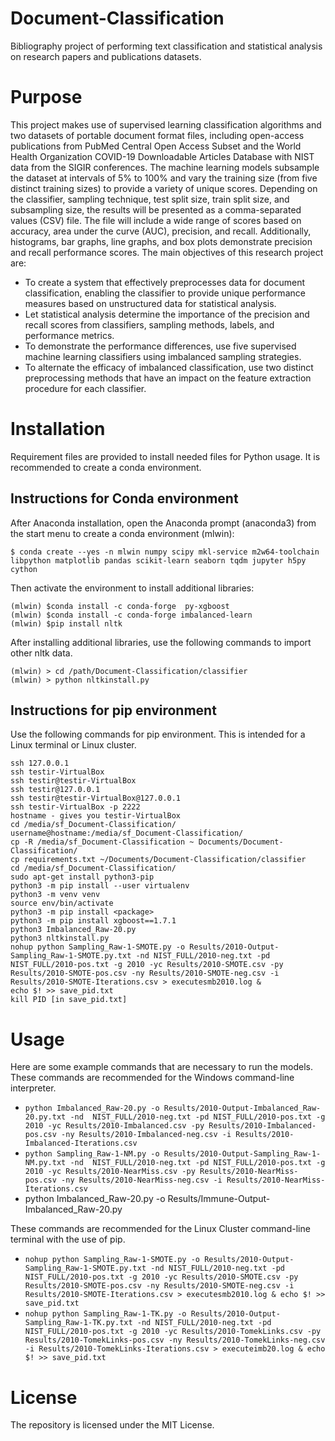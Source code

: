 # Document-Classification

Bibliography project of performing text classification and statistical analysis on research papers and publications datasets.

# Purpose
This project makes use of supervised learning classification algorithms and two datasets of portable document format files, including open-access publications from PubMed Central Open Access Subset and the World Health Organization COVID-19 Downloadable Articles Database with NIST data from the SIGIR conferences. The machine learning models subsample the dataset at intervals of 5% to 100% and vary the training size (from five distinct training sizes) to provide a variety of unique scores. Depending on the classifier, sampling technique, test split size, train split size, and subsampling size, the results will be presented as a comma-separated values (CSV) file. The file will include a wide range of scores based on accuracy, area under the curve (AUC), precision, and recall. Additionally, histograms, bar graphs, line graphs, and box plots demonstrate precision and recall performance scores. 
The main objectives of this research project are: 
* To create a system that effectively preprocesses data for document classification, enabling the classifier to provide unique performance measures based on unstructured data for statistical analysis. 
* Let statistical analysis determine the importance of the precision and recall scores from classifiers, sampling methods, labels, and performance metrics.
* To demonstrate the performance differences, use five supervised machine learning classifiers using imbalanced sampling strategies.
* To alternate the efficacy of imbalanced classification, use two distinct preprocessing methods that have an impact on the feature extraction procedure for each classifier.

# Installation
Requirement files are provided to install needed files for Python usage. It is recommended to create a conda environment. 
## Instructions for Conda environment
After Anaconda installation, open the Anaconda prompt (anaconda3) from the start menu to create a conda environment (mlwin): 

    $ conda create --yes -n mlwin numpy scipy mkl-service m2w64-toolchain libpython matplotlib pandas scikit-learn seaborn tqdm jupyter h5py cython

Then activate the environment to install additional libraries:

```$ activate mlwin
(mlwin) $conda install -c conda-forge  py-xgboost
(mlwin) $conda install -c conda-forge imbalanced-learn
(mlwin) $pip install nltk
```
After installing additional libraries, use the following commands to import other nltk data. 
```
(mlwin) > cd /path/Document-Classification/classifier
(mlwin) > python nltkinstall.py
```

## Instructions for pip environment
Use the following commands for pip environment. This is intended for a Linux terminal or Linux cluster.
```
ssh 127.0.0.1
ssh testir-VirtualBox
ssh testir@testir-VirtualBox
ssh testir@127.0.0.1
ssh testir@testir-VirtualBox@127.0.0.1
ssh testir-VirtualBox -p 2222
hostname - gives you testir-VirtualBox 
cd /media/sf_Document-Classification/
username@hostname:/media/sf_Document-Classification/
cp -R /media/sf_Document-Classification ~ Documents/Document-Classification/
cp requirements.txt ~/Documents/Document-Classification/classifier
cd /media/sf_Document-Classification/
sudo apt-get install python3-pip
python3 -m pip install --user virtualenv
python3 -m venv venv
source env/bin/activate
python3 -m pip install <package>
python3 -m pip install xgboost==1.7.1
python3 Imbalanced_Raw-20.py
python3 nltkinstall.py
nohup python Sampling_Raw-1-SMOTE.py -o Results/2010-Output-Sampling_Raw-1-SMOTE.py.txt -nd NIST_FULL/2010-neg.txt -pd NIST_FULL/2010-pos.txt -g 2010 -yc Results/2010-SMOTE.csv -py Results/2010-SMOTE-pos.csv -ny Results/2010-SMOTE-neg.csv -i Results/2010-SMOTE-Iterations.csv > executesmb2010.log &
echo $! >> save_pid.txt
kill PID [in save_pid.txt]
```

# Usage
Here are some example commands that are necessary to run the models.
These commands are recommended for the Windows command-line interpreter. 
 - `python Imbalanced_Raw-20.py -o Results/2010-Output-Imbalanced_Raw-20.py.txt -nd  NIST_FULL/2010-neg.txt -pd NIST_FULL/2010-pos.txt -g 2010 -yc Results/2010-Imbalanced.csv -py Results/2010-Imbalanced-pos.csv -ny Results/2010-Imbalanced-neg.csv -i Results/2010-Imbalanced-Iterations.csv`
 - `python Sampling_Raw-1-NM.py -o Results/2010-Output-Sampling_Raw-1-NM.py.txt -nd  NIST_FULL/2010-neg.txt -pd NIST_FULL/2010-pos.txt -g 2010 -yc Results/2010-NearMiss.csv -py Results/2010-NearMiss-pos.csv -ny Results/2010-NearMiss-neg.csv -i Results/2010-NearMiss-Iterations.csv`<br />
 - python Imbalanced_Raw-20.py -o Results/Immune-Output-Imbalanced_Raw-20.py

These commands are recommended for the Linux Cluster command-line terminal with the use of pip.
 - `nohup python Sampling_Raw-1-SMOTE.py -o Results/2010-Output-Sampling_Raw-1-SMOTE.py.txt -nd NIST_FULL/2010-neg.txt -pd NIST_FULL/2010-pos.txt -g 2010 -yc Results/2010-SMOTE.csv -py Results/2010-SMOTE-pos.csv -ny Results/2010-SMOTE-neg.csv -i Results/2010-SMOTE-Iterations.csv > executesmb2010.log &
echo $! >> save_pid.txt`
 -  `nohup python Sampling_Raw-1-TK.py -o Results/2010-Output-Sampling_Raw-1-TK.py.txt -nd NIST_FULL/2010-neg.txt -pd NIST_FULL/2010-pos.txt -g 2010 -yc Results/2010-TomekLinks.csv -py Results/2010-TomekLinks-pos.csv -ny Results/2010-TomekLinks-neg.csv -i Results/2010-TomekLinks-Iterations.csv > executeimb20.log &
echo $! >> save_pid.txt`


# License
The repository is licensed under the MIT License.
